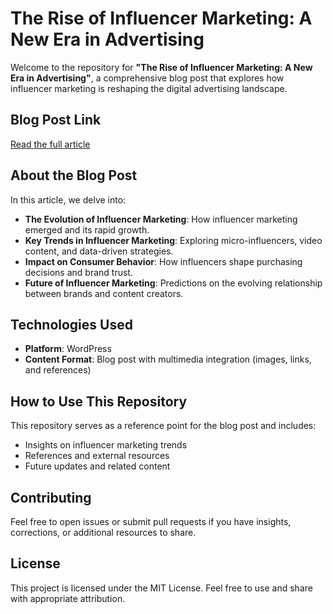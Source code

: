 # The Rise of Influencer Marketing: A New Era in Advertising

Welcome to the repository for **"The Rise of Influencer Marketing: A New Era in Advertising"**, a comprehensive blog post that explores how influencer marketing is reshaping the digital advertising landscape.

## Blog Post Link
[Read the full article](https://digitalmarketings165.wordpress.com/?p=29&preview=true&_thumbnail_id=31)

## About the Blog Post
In this article, we delve into:

- **The Evolution of Influencer Marketing**: How influencer marketing emerged and its rapid growth.
- **Key Trends in Influencer Marketing**: Exploring micro-influencers, video content, and data-driven strategies.
- **Impact on Consumer Behavior**: How influencers shape purchasing decisions and brand trust.
- **Future of Influencer Marketing**: Predictions on the evolving relationship between brands and content creators.

## Technologies Used
- **Platform**: WordPress
- **Content Format**: Blog post with multimedia integration (images, links, and references)

## How to Use This Repository
This repository serves as a reference point for the blog post and includes:

- Insights on influencer marketing trends
- References and external resources
- Future updates and related content

## Contributing
Feel free to open issues or submit pull requests if you have insights, corrections, or additional resources to share.

## License
This project is licensed under the MIT License. Feel free to use and share with appropriate attribution.

